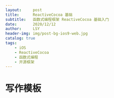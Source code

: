 ```yaml
---
layout:     post
title:      ReactiveCocoa 基础
subtitle:   函数式编程框架 ReactiveCocoa 基础入门
date:       2020/12/12
author:     LSY
header-img: img/post-bg-ios9-web.jpg
catalog: true
tags:
    - iOS
    - ReactiveCocoa
    - 函数式编程
    - 开源框架
---
```


# 写作模板
